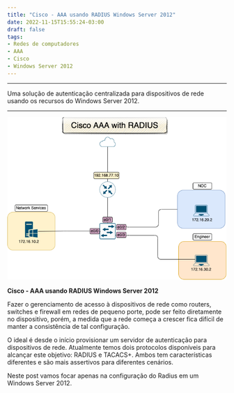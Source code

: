 ```yaml
---
title: "Cisco - AAA usando RADIUS Windows Server 2012"
date: 2022-11-15T15:55:24-03:00
draft: false
tags:
- Redes de computadores
- AAA
- Cisco
- Windows Server 2012
---
```


---
Uma solução de autenticação centralizada para dispositivos de rede usando os recursos do Windows Server 2012.

---

![cover](https://raw.githubusercontent.com/keilon-araujo/posts/master/AAA-Title.png)

**Cisco - AAA usando RADIUS Windows Server 2012**

Fazer o gerenciamento de acesso à dispositivos de rede como routers, switches e firewall em redes de pequeno porte, pode ser feito diretamente no dispositivo, porém, a medida que a rede começa a crescer fica difícil de manter a consistência de tal configuração.

O ideal é desde o início provisionar um servidor de autenticação para dispositivos de rede. Atualmente temos dois protocolos disponíveis para alcançar este objetivo: RADIUS e TACACS+. Ambos tem características diferentes e são mais assertivos para diferentes cenários. 

Neste post vamos focar apenas na configuração do Radius em um Windows Server 2012.




